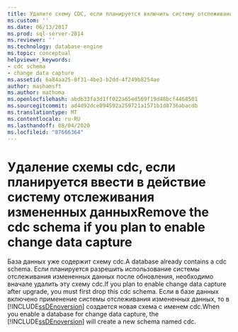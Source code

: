 ```yaml
---
title: Удалите схему CDC, если планируется включить систему отслеживания измененных данных | Документация Майкрософт
ms.custom: ''
ms.date: 06/13/2017
ms.prod: sql-server-2014
ms.reviewer: ''
ms.technology: database-engine
ms.topic: conceptual
helpviewer_keywords:
- cdc schema
- change data capture
ms.assetid: 6a84aa25-0f31-4be3-b2dd-4f249b8254ae
author: mashamsft
ms.author: mathoma
ms.openlocfilehash: abdb33fa3d1ff022a65ed569f19d48bcf4468501
ms.sourcegitcommit: ad4d92dce894592a259721a1571b1d8736abacdb
ms.translationtype: MT
ms.contentlocale: ru-RU
ms.lasthandoff: 08/04/2020
ms.locfileid: "87666364"
---
```

# <a name="remove-the-cdc-schema-if-you-plan-to-enable-change-data-capture"></a><span data-ttu-id="7bcbe-102">Удаление схемы cdc, если планируется ввести в действие систему отслеживания измененных данных</span><span class="sxs-lookup"><span data-stu-id="7bcbe-102">Remove the cdc schema if you plan to enable change data capture</span></span>
  <span data-ttu-id="7bcbe-103">База данных уже содержит схему cdc.</span><span class="sxs-lookup"><span data-stu-id="7bcbe-103">A database already contains a cdc schema.</span></span> <span data-ttu-id="7bcbe-104">Если планируется разрешить использование системы отслеживания измененных данных после обновления, необходимо вначале удалить эту схему cdc.</span><span class="sxs-lookup"><span data-stu-id="7bcbe-104">If you plan to enable change data capture after upgrade, you must first drop this cdc schema.</span></span> <span data-ttu-id="7bcbe-105">Если в базе данных включено применение системы отслеживания измененных данных, то в [!INCLUDE[ssDEnoversion](../../includes/ssdenoversion-md.md)] создается новая схема с именем cdc.</span><span class="sxs-lookup"><span data-stu-id="7bcbe-105">When you enable a database for change data capture, the [!INCLUDE[ssDEnoversion](../../includes/ssdenoversion-md.md)] will create a new schema named cdc.</span></span>  
  
  
